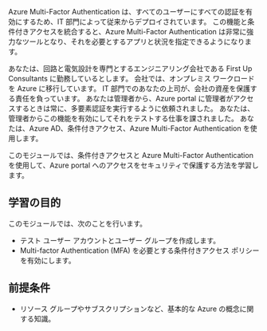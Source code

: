 Azure Multi-Factor Authentication は、すべてのユーザーにすべての認証を有効にするため、IT 部門によって従来からデプロイされています。 この機能と条件付きアクセスを統合すると、Azure Multi-Factor Authentication は非常に強力なツールとなり、それを必要とするアプリと状況を指定できるようになります。

あなたは、回路と電気設計を専門とするエンジニアリング会社である First Up Consultants に勤務しているとします。 会社では、オンプレミス ワークロードを Azure に移行しています。 IT 部門でのあなたの上司が、会社の資産を保護する責任を負っています。 あなたは管理者から、Azure portal に管理者がアクセスするときは常に、多要素認証を実行するように依頼されました。 あなたは、管理者からこの機能を有効にしてそれをテストする仕事を課されました。 あなたは、Azure AD、条件付きアクセス、Azure Multi-Factor Authentication を使用します。

このモジュールでは、条件付きアクセスと Azure Multi-Factor Authentication を使用して、Azure portal へのアクセスをセキュリティで保護する方法を学習します。

## <a name="learning-objectives"></a>学習の目的

このモジュールでは、次のことを行います。

- テスト ユーザー アカウントとユーザー グループを作成します。
- Multi-factor Authentication (MFA) を必要とする条件付きアクセス ポリシーを有効にします。

## <a name="prerequisites"></a>前提条件

- リソース グループやサブスクリプションなど、基本的な Azure の概念に関する知識。
